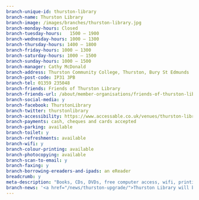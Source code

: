 ```yaml
---
branch-unique-id: thurston-library
branch-name: Thurston Library
branch-image: /images/branches/thurston-library.jpg
branch-monday-hours: Closed
branch-tuesday-hours:	1500 – 1900
branch-wednesday-hours: 1000 – 1300
branch-thursday-hours: 1400 – 1800
branch-friday-hours: 1000 – 1300
branch-saturday-hours: 1000 – 1500
branch-sunday-hours: 1000 – 1500
branch-manager: Cathy McDonald
branch-address: Thurston Community College, Thurston, Bury St Edmunds
branch-post-code: IP31 3PB
branch-tel: 01359 235048
branch-friends: Friends of Thurston Library
branch-friends-url: /about/member-organisations/friends-of-thurston-library
branch-social-media: y
branch-facebook: ThurstonLibrary
branch-twitter: thurstonlibrary
branch-accessibility: https://www.accessable.co.uk/venues/thurston-library
branch-payments: cash, cheques and cards accepted
branch-parking: available
branch-toilet: y
branch-refreshments: available
branch-wifi: y
branch-colour-printing: available
branch-photocopying: available
branch-scan-to-email: y
branch-faxing: y
branch-borrowing-ereaders-and-ipads: an eReader
breadcrumb: y
meta-description: "Books, CDs, DVDs, free computer access, wifi, printing, scanning, children's activities, Lego Club, Code Club, older people's activities, family history group."
branch-news: '<a href="/news/thurston-upgrade/">Thurston Library will be closed from Sunday 13 - Friday 18 October for upgrade work, reopening on Saturday 19 October</a>.'
---
```

